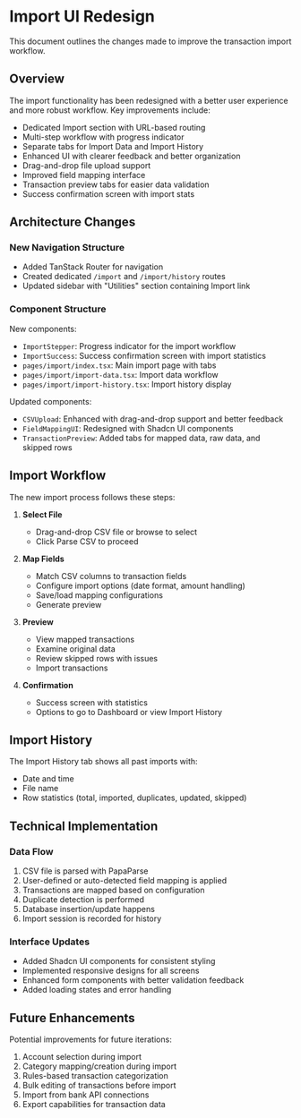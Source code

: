 # Import UI Redesign

This document outlines the changes made to improve the transaction import workflow.

## Overview

The import functionality has been redesigned with a better user experience and more robust workflow. Key improvements include:

- Dedicated Import section with URL-based routing
- Multi-step workflow with progress indicator
- Separate tabs for Import Data and Import History
- Enhanced UI with clearer feedback and better organization
- Drag-and-drop file upload support
- Improved field mapping interface
- Transaction preview tabs for easier data validation
- Success confirmation screen with import stats

## Architecture Changes

### New Navigation Structure

- Added TanStack Router for navigation
- Created dedicated `/import` and `/import/history` routes
- Updated sidebar with "Utilities" section containing Import link

### Component Structure

New components:
- `ImportStepper`: Progress indicator for the import workflow
- `ImportSuccess`: Success confirmation screen with import statistics
- `pages/import/index.tsx`: Main import page with tabs
- `pages/import/import-data.tsx`: Import data workflow
- `pages/import/import-history.tsx`: Import history display

Updated components:
- `CSVUpload`: Enhanced with drag-and-drop support and better feedback
- `FieldMappingUI`: Redesigned with Shadcn UI components
- `TransactionPreview`: Added tabs for mapped data, raw data, and skipped rows

## Import Workflow

The new import process follows these steps:

1. **Select File**
   - Drag-and-drop CSV file or browse to select
   - Click Parse CSV to proceed

2. **Map Fields**
   - Match CSV columns to transaction fields
   - Configure import options (date format, amount handling)
   - Save/load mapping configurations
   - Generate preview

3. **Preview**
   - View mapped transactions
   - Examine original data
   - Review skipped rows with issues
   - Import transactions

4. **Confirmation**
   - Success screen with statistics
   - Options to go to Dashboard or view Import History

## Import History

The Import History tab shows all past imports with:
- Date and time
- File name
- Row statistics (total, imported, duplicates, updated, skipped)

## Technical Implementation

### Data Flow

1. CSV file is parsed with PapaParse
2. User-defined or auto-detected field mapping is applied
3. Transactions are mapped based on configuration
4. Duplicate detection is performed
5. Database insertion/update happens
6. Import session is recorded for history

### Interface Updates

- Added Shadcn UI components for consistent styling
- Implemented responsive designs for all screens
- Enhanced form components with better validation feedback
- Added loading states and error handling

## Future Enhancements

Potential improvements for future iterations:

1. Account selection during import
2. Category mapping/creation during import
3. Rules-based transaction categorization
4. Bulk editing of transactions before import
5. Import from bank API connections
6. Export capabilities for transaction data
